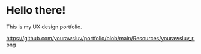 # Hello there!
This is my UX design portfolio.

https://github.com/yourawsluv/portfolio/blob/main/Resources/yourawsluv_r.png
